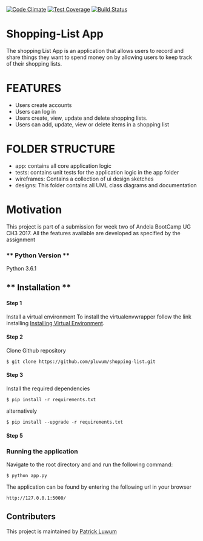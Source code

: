 [![Code Climate](https://codeclimate.com/github/codeclimate/codeclimate/badges/gpa.svg)](https://codeclimate.com/github/pluwum/shopping-list)
[![Test Coverage](https://codeclimate.com/github/codeclimate/codeclimate/badges/coverage.svg)](https://codeclimate.com/github/pluwum/shopping-list)
[![Build Status](https://travis-ci.org/pluwum/shopping-list.svg?branch=challenge-2)](https://travis-ci.org/pluwum/shopping-list)

# Shopping-List App
The shopping List App is an application that allows users to record and share things they want to spend money on by allowing users to keep track of their shopping lists.

# FEATURES
 - Users create accounts
 - Users can log in
 - Users create, view, update and delete shopping lists.
 - Users can add, update, view or delete items in a shopping list

# FOLDER STRUCTURE
  - app: contains all core application logic
  - tests: contains unit tests for the application logic in the app folder
  - wireframes: Contains a collection of ui design sketches
  - designs: This folder contains all UML class diagrams and documentation

# Motivation

This project is part of a submission for week two of Andela BootCamp UG CH3 2017. All the features available are developed as specified by the assignment

  ### ** Python Version **

Python 3.6.1

## ** Installation **

#### Step 1
Install a  virtual environment
To install  the virtualenvwrapper follow the link installing [Installing Virtual Environment](http://docs.python-guide.org/en/latest/dev/virtualenvs/).

#### Step 2
Clone Github repository

```
$ git clone https://github.com/pluwum/shopping-list.git

```

#### Step 3
Install the required dependencies

```
$ pip install -r requirements.txt

```
alternatively

```
$ pip install --upgrade -r requirements.txt

```

#### Step 5
### Running the application
Navigate to the root directory and and run the following command:

```
$ python app.py

```

The application can be found by entering the following url in your browser

```
http://127.0.0.1:5000/

```

## Contributers

This project is maintained by  [Patrick Luwum](https://twitter.com/luwyx)